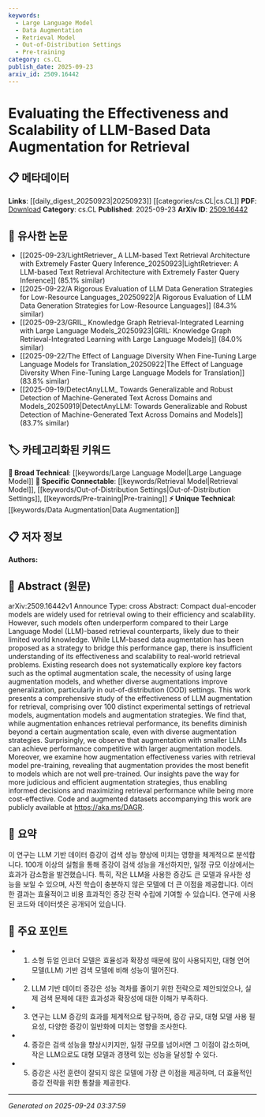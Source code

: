 ```yaml
---
keywords:
  - Large Language Model
  - Data Augmentation
  - Retrieval Model
  - Out-of-Distribution Settings
  - Pre-training
category: cs.CL
publish_date: 2025-09-23
arxiv_id: 2509.16442
---
```


<!-- KEYWORD_LINKING_METADATA:
{
  "processed_timestamp": "2025-09-24T03:37:59.310821",
  "vocabulary_version": "1.0",
  "selected_keywords": [
    "Large Language Model",
    "Data Augmentation",
    "Retrieval Model",
    "Out-of-Distribution Settings",
    "Pre-training"
  ],
  "rejected_keywords": [],
  "similarity_scores": {
    "Large Language Model": 0.85,
    "Data Augmentation": 0.79,
    "Retrieval Model": 0.77,
    "Out-of-Distribution Settings": 0.78,
    "Pre-training": 0.74
  },
  "extraction_method": "AI_prompt_based",
  "budget_applied": true,
  "candidates_json": {
    "candidates": [
      {
        "surface": "Large Language Model",
        "canonical": "Large Language Model",
        "aliases": [
          "LLM"
        ],
        "category": "broad_technical",
        "rationale": "Central to the study, linking to broader discussions on language models.",
        "novelty_score": 0.45,
        "connectivity_score": 0.88,
        "specificity_score": 0.65,
        "link_intent_score": 0.85
      },
      {
        "surface": "Data Augmentation",
        "canonical": "Data Augmentation",
        "aliases": [
          "augmentation"
        ],
        "category": "unique_technical",
        "rationale": "Key focus of the paper, exploring new insights into augmentation strategies.",
        "novelty_score": 0.68,
        "connectivity_score": 0.72,
        "specificity_score": 0.78,
        "link_intent_score": 0.79
      },
      {
        "surface": "Retrieval Model",
        "canonical": "Retrieval Model",
        "aliases": [
          "retrieval models"
        ],
        "category": "specific_connectable",
        "rationale": "Essential for understanding the application and effectiveness of augmentation.",
        "novelty_score": 0.55,
        "connectivity_score": 0.8,
        "specificity_score": 0.7,
        "link_intent_score": 0.77
      },
      {
        "surface": "Out-of-Distribution Settings",
        "canonical": "Out-of-Distribution Settings",
        "aliases": [
          "OOD settings"
        ],
        "category": "specific_connectable",
        "rationale": "Important for linking to discussions on model generalization and robustness.",
        "novelty_score": 0.6,
        "connectivity_score": 0.75,
        "specificity_score": 0.82,
        "link_intent_score": 0.78
      },
      {
        "surface": "Pre-training",
        "canonical": "Pre-training",
        "aliases": [
          "model pre-training"
        ],
        "category": "specific_connectable",
        "rationale": "Relevant to understanding the baseline performance of models before augmentation.",
        "novelty_score": 0.5,
        "connectivity_score": 0.78,
        "specificity_score": 0.68,
        "link_intent_score": 0.74
      }
    ],
    "ban_list_suggestions": [
      "effectiveness",
      "scalability",
      "performance"
    ]
  },
  "decisions": [
    {
      "candidate_surface": "Large Language Model",
      "resolved_canonical": "Large Language Model",
      "decision": "linked",
      "scores": {
        "novelty": 0.45,
        "connectivity": 0.88,
        "specificity": 0.65,
        "link_intent": 0.85
      }
    },
    {
      "candidate_surface": "Data Augmentation",
      "resolved_canonical": "Data Augmentation",
      "decision": "linked",
      "scores": {
        "novelty": 0.68,
        "connectivity": 0.72,
        "specificity": 0.78,
        "link_intent": 0.79
      }
    },
    {
      "candidate_surface": "Retrieval Model",
      "resolved_canonical": "Retrieval Model",
      "decision": "linked",
      "scores": {
        "novelty": 0.55,
        "connectivity": 0.8,
        "specificity": 0.7,
        "link_intent": 0.77
      }
    },
    {
      "candidate_surface": "Out-of-Distribution Settings",
      "resolved_canonical": "Out-of-Distribution Settings",
      "decision": "linked",
      "scores": {
        "novelty": 0.6,
        "connectivity": 0.75,
        "specificity": 0.82,
        "link_intent": 0.78
      }
    },
    {
      "candidate_surface": "Pre-training",
      "resolved_canonical": "Pre-training",
      "decision": "linked",
      "scores": {
        "novelty": 0.5,
        "connectivity": 0.78,
        "specificity": 0.68,
        "link_intent": 0.74
      }
    }
  ]
}
-->

# Evaluating the Effectiveness and Scalability of LLM-Based Data Augmentation for Retrieval

## 📋 메타데이터

**Links**: [[daily_digest_20250923|20250923]] [[categories/cs.CL|cs.CL]]
**PDF**: [Download](https://arxiv.org/pdf/2509.16442.pdf)
**Category**: cs.CL
**Published**: 2025-09-23
**ArXiv ID**: [2509.16442](https://arxiv.org/abs/2509.16442)

## 🔗 유사한 논문
- [[2025-09-23/LightRetriever_ A LLM-based Text Retrieval Architecture with Extremely Faster Query Inference_20250923|LightRetriever: A LLM-based Text Retrieval Architecture with Extremely Faster Query Inference]] (85.1% similar)
- [[2025-09-22/A Rigorous Evaluation of LLM Data Generation Strategies for Low-Resource Languages_20250922|A Rigorous Evaluation of LLM Data Generation Strategies for Low-Resource Languages]] (84.3% similar)
- [[2025-09-23/GRIL_ Knowledge Graph Retrieval-Integrated Learning with Large Language Models_20250923|GRIL: Knowledge Graph Retrieval-Integrated Learning with Large Language Models]] (84.0% similar)
- [[2025-09-22/The Effect of Language Diversity When Fine-Tuning Large Language Models for Translation_20250922|The Effect of Language Diversity When Fine-Tuning Large Language Models for Translation]] (83.8% similar)
- [[2025-09-19/DetectAnyLLM_ Towards Generalizable and Robust Detection of Machine-Generated Text Across Domains and Models_20250919|DetectAnyLLM: Towards Generalizable and Robust Detection of Machine-Generated Text Across Domains and Models]] (83.7% similar)

## 🏷️ 카테고리화된 키워드
**🧠 Broad Technical**: [[keywords/Large Language Model|Large Language Model]]
**🔗 Specific Connectable**: [[keywords/Retrieval Model|Retrieval Model]], [[keywords/Out-of-Distribution Settings|Out-of-Distribution Settings]], [[keywords/Pre-training|Pre-training]]
**⚡ Unique Technical**: [[keywords/Data Augmentation|Data Augmentation]]

## 📋 저자 정보

**Authors:** 

## 📄 Abstract (원문)

arXiv:2509.16442v1 Announce Type: cross 
Abstract: Compact dual-encoder models are widely used for retrieval owing to their efficiency and scalability. However, such models often underperform compared to their Large Language Model (LLM)-based retrieval counterparts, likely due to their limited world knowledge. While LLM-based data augmentation has been proposed as a strategy to bridge this performance gap, there is insufficient understanding of its effectiveness and scalability to real-world retrieval problems. Existing research does not systematically explore key factors such as the optimal augmentation scale, the necessity of using large augmentation models, and whether diverse augmentations improve generalization, particularly in out-of-distribution (OOD) settings. This work presents a comprehensive study of the effectiveness of LLM augmentation for retrieval, comprising over 100 distinct experimental settings of retrieval models, augmentation models and augmentation strategies. We find that, while augmentation enhances retrieval performance, its benefits diminish beyond a certain augmentation scale, even with diverse augmentation strategies. Surprisingly, we observe that augmentation with smaller LLMs can achieve performance competitive with larger augmentation models. Moreover, we examine how augmentation effectiveness varies with retrieval model pre-training, revealing that augmentation provides the most benefit to models which are not well pre-trained. Our insights pave the way for more judicious and efficient augmentation strategies, thus enabling informed decisions and maximizing retrieval performance while being more cost-effective. Code and augmented datasets accompanying this work are publicly available at https://aka.ms/DAGR.

## 📝 요약

이 연구는 LLM 기반 데이터 증강이 검색 성능 향상에 미치는 영향을 체계적으로 분석합니다. 100개 이상의 실험을 통해 증강이 검색 성능을 개선하지만, 일정 규모 이상에서는 효과가 감소함을 발견했습니다. 특히, 작은 LLM을 사용한 증강도 큰 모델과 유사한 성능을 보일 수 있으며, 사전 학습이 충분하지 않은 모델에 더 큰 이점을 제공합니다. 이러한 결과는 효율적이고 비용 효과적인 증강 전략 수립에 기여할 수 있습니다. 연구에 사용된 코드와 데이터셋은 공개되어 있습니다.

## 🎯 주요 포인트

- 1. 소형 듀얼 인코더 모델은 효율성과 확장성 때문에 많이 사용되지만, 대형 언어 모델(LLM) 기반 검색 모델에 비해 성능이 떨어진다.
- 2. LLM 기반 데이터 증강은 성능 격차를 줄이기 위한 전략으로 제안되었으나, 실제 검색 문제에 대한 효과성과 확장성에 대한 이해가 부족하다.
- 3. 연구는 LLM 증강의 효과를 체계적으로 탐구하며, 증강 규모, 대형 모델 사용 필요성, 다양한 증강이 일반화에 미치는 영향을 조사한다.
- 4. 증강은 검색 성능을 향상시키지만, 일정 규모를 넘어서면 그 이점이 감소하며, 작은 LLM으로도 대형 모델과 경쟁력 있는 성능을 달성할 수 있다.
- 5. 증강은 사전 훈련이 잘되지 않은 모델에 가장 큰 이점을 제공하며, 더 효율적인 증강 전략을 위한 통찰을 제공한다.


---

*Generated on 2025-09-24 03:37:59*